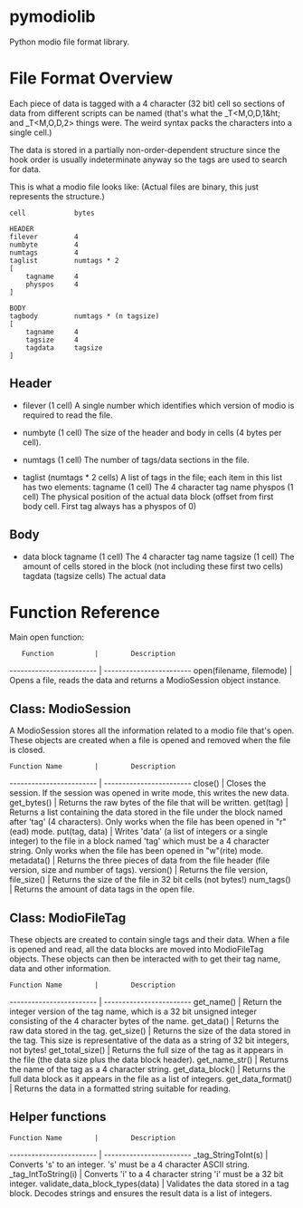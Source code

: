 # pymodiolib

Python modio file format library.


# File Format Overview

Each piece of data is tagged with a 4 character (32 bit) cell so sections of data from different scripts can be named (that's what the _T&lt;M,O,D,1&ht; and _T&lt;M,O,D,2&gt; things were. The weird syntax packs the characters into a single cell.)

The data is stored in a partially non-order-dependent structure since the hook order is usually indeterminate anyway so the tags are used to search for data.

This is what a modio file looks like:
(Actual files are binary, this just represents the structure.)
```
cell            bytes

HEADER
filever         4
numbyte         4
numtags         4
taglist         numtags * 2
[
    tagname     4
    physpos     4
]

BODY
tagbody         numtags * (n tagsize)
[
    tagname     4
    tagsize     4
    tagdata     tagsize
]
```

## Header

- filever (1 cell)
  A single number which identifies which version of modio is required to read the file.

- numbyte (1 cell)
  The size of the header and body in cells (4 bytes per cell).

- numtags (1 cell)
  The number of tags/data sections in the file.

- taglist (numtags * 2 cells)
  A list of tags in the file; each item in this list has two elements:
  tagname (1 cell)
    The 4 character tag name
  physpos (1 cell)
    The physical position of the actual data block (offset from first body cell. First tag always has a physpos of 0)


## Body

- data block
  tagname (1 cell)
    The 4 character tag name
  tagsize (1 cell)
    The amount of cells stored in the block (not including these first two cells)
  tagdata (tagsize cells)
    The actual data


# Function Reference

Main open function:

       Function          |        Description      
------------------------ | ------------------------
open(filename, filemode) | Opens a file, reads the data and returns a ModioSession object instance.


## Class: ModioSession

A ModioSession stores all the information related to a modio file that's open. These objects are created when a file is opened and removed when the file is closed.

    Function Name        |        Description      
------------------------ | ------------------------
close()                  | Closes the session. If the session was opened in write mode, this writes the new data.
get_bytes()              | Returns the raw bytes of the file that will be written.
get(tag)                 | Returns a list containing the data stored in the file under the block named after 'tag' (4 characters). Only works when the file  has been opened in "r"(ead) mode.
put(tag, data)           | Writes 'data' (a list of integers or a single integer) to the file in a block named 'tag' which must be a 4 character string. Only works when the file has been opened in "w"(rite) mode.
metadata()               | Returns the three pieces of data from the file header (file version, size and number of tags).
version()                | Returns the file version,
file_size()              | Returns the size of the file in 32 bit cells (not bytes!)
num_tags()               | Returns the amount of data tags in the open file.


## Class: ModioFileTag

These objects are created to contain single tags and their data. When a file is opened and read, all the data blocks are moved into ModioFileTag objects. These objects can then be interacted with to get their tag name, data and other information.

    Function Name        |        Description      
------------------------ | ------------------------
get_name()               | Return the integer version of the tag name, which is a 32 bit unsigned integer consisting of the 4 character bytes of the name.
get_data()               | Returns the raw data stored in the tag.
get_size()               | Returns the size of the data stored in the tag. This size is representative of the data as a string of 32 bit integers, not bytes!
get_total_size()         | Returns the full size of the tag as it appears in the file (the data size plus the data block header).
get_name_str()           | Returns the name of the tag as a 4 character string.
get_data_block()         | Returns the full data block as it appears in the file as a list of integers.
get_data_format()        | Returns the data in a formatted string suitable for reading.


## Helper functions

    Function Name        |        Description      
------------------------ | ------------------------
_tag_StringToInt(s)      | Converts 's' to an integer. 's' must be a 4 character ASCII string.
_tag_IntToString(i)      | Converts 'i' to a 4 character string 'i' must be a 32 bit integer.
validate_data_block_types(data) | Validates the data stored in a tag block. Decodes strings and ensures the result data is a list of integers.

